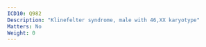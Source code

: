 ```yaml
---
ICD10: Q982
Description: "Klinefelter syndrome, male with 46,XX karyotype"
Matters: No
Weight: 0
---
```


